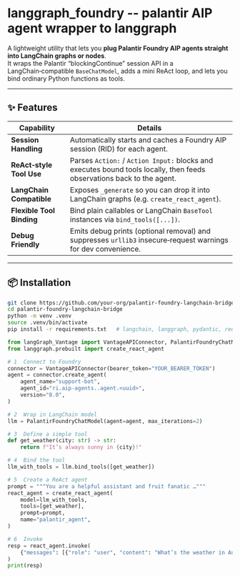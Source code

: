 # langgraph_foundry -- palantir AIP agent wrapper to langgraph 

A lightweight utility that lets you **plug Palantir Foundry AIP agents straight into LangChain graphs or nodes**.  
It wraps the Palantir “blockingContinue” session API in a LangChain‑compatible `BaseChatModel`, adds a mini ReAct loop, and lets you bind ordinary Python functions as tools.

---

## ✨ Features

| Capability | Details |
|------------|---------|
| **Session Handling** | Automatically starts and caches a Foundry AIP session (RID) for each agent. |
| **ReAct‑style Tool Use** | Parses `Action:` / `Action Input:` blocks and executes bound tools locally, then feeds observations back to the agent. |
| **LangChain Compatible** | Exposes `_generate` so you can drop it into LangChain graphs (e.g. `create_react_agent`). |
| **Flexible Tool Binding** | Bind plain callables or LangChain `BaseTool` instances via `bind_tools([...])`. |
| **Debug Friendly** | Emits debug prints (optional removal) and suppresses `urllib3` insecure‑request warnings for dev convenience. |

---

## 📦 Installation

```bash
git clone https://github.com/your‑org/palantir-foundry-langchain-bridge.git
cd palantir-foundry-langchain-bridge
python -m venv .venv
source .venv/bin/activate
pip install -r requirements.txt   # langchain, langgraph, pydantic, requests …
```

```python
from langGraph_Vantage import VantageAPIConnector, PalantirFoundryChatModel
from langgraph.prebuilt import create_react_agent

# 1  Connect to Foundry
connector = VantageAPIConnector(bearer_token="YOUR_BEARER_TOKEN")
agent = connector.create_agent(
    agent_name="support‑bot",
    agent_id="ri.aip-agents..agent.<uuid>",
    version="8.0",
)

# 2  Wrap in LangChain model
llm = PalantirFoundryChatModel(agent=agent, max_iterations=2)

# 3  Define a simple tool
def get_weather(city: str) -> str:
    return f"It’s always sunny in {city}!"

# 4  Bind the tool
llm_with_tools = llm.bind_tools([get_weather])

# 5  Create a ReAct agent
prompt = """You are a helpful assistant and fruit fanatic …"""
react_agent = create_react_agent(
    model=llm_with_tools,
    tools=[get_weather],
    prompt=prompt,
    name="palantir_agent",
)

# 6  Invoke
resp = react_agent.invoke(
    {"messages": [{"role": "user", "content": "What’s the weather in Austin?"}]}
)
print(resp)
```
